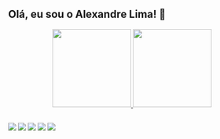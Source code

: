 ## Olá, eu sou o Alexandre Lima! 👋
<div align="center">
  <a href="https://github.com/AlexandreASLima">
  <img height="160em" src="https://github-readme-stats.vercel.app/api?username=AlexandreASLima&show_icons=true&theme=github_dark&include_all_commits=true&count_private=true"/>
  <img height="160em" src="https://github-readme-stats.vercel.app/api/top-langs/?username=AlexandreASLima&layout=compact&langs_count=7&theme=github_dark"/>
</div>
  
  ##
 
<div> 
  <a href = "https://www.linkedin.com/in/alexandre-lima-55444630/" target="_blank"><img src="https://img.shields.io/badge/LinkedIn-0077B5?style=for-the-badge&logo=linkedin&logoColor=white" target="_blank"></a> 
  <a href = "mailto:alexandrelima.bd@gmail.com"><img src="https://img.shields.io/badge/Gmail-D14836?style=for-the-badge&logo=gmail&logoColor=white" target="_blank"></a>
  <a href = "https://t.me/ydnax86"><img src="https://img.shields.io/badge/Telegram-2CA5E0?style=for-the-badge&logo=telegram&logoColor=white" target="_blank"></a>
  <a href = "https://instagram.com/ydnax" target="_blank"><img src="https://img.shields.io/badge/Instagram-E4405F?style=for-the-badge&logo=instagram&logoColor=white" target="_blank"></a>
  <a href = "https://twitter.com/ydnax" target="_blank"><img src="https://img.shields.io/badge/Twitter-1DA1F2?style=for-the-badge&logo=twitter&logoColor=white" target="_blank"></a> 
</div>
